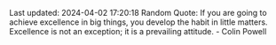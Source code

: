 Last updated: 2024-04-02 17:20:18
Random Quote: If you are going to achieve excellence in big things, you develop the habit in little matters. Excellence is not an exception; it is a prevailing attitude. - Colin Powell